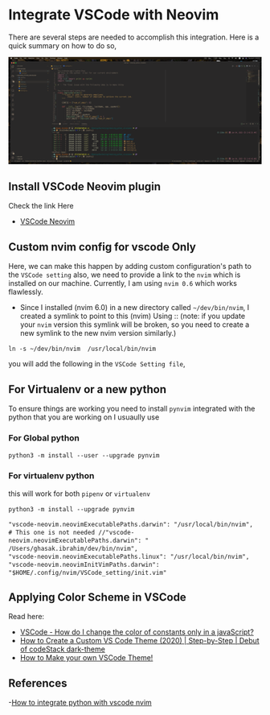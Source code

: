 # Integrate VSCode with Neovim

There are several steps are needed to accomplish this integration. Here is a quick summary on how to do so,

![VSCode with Nvim 0.6](./SS-01.png)

## Install VSCode Neovim plugin

Check the link Here

- [VSCode Neovim](https://marketplace.visualstudio.com/items?itemName=asvetliakov.vscode-neovim)

## Custom nvim config for vscode Only

Here, we can make this happen by adding custom configuration's path to the
`VSCode setting` also, we need to provide a link to the `nvim` which is
installed on our machine. Currently, I am using `nvim 0.6` which works
flawlessly.

- Since I installed (nvim 6.0) in a new directory called `~/dev/bin/nvim`, I
  created a symlink to point to this (nvim) Using :: (note: if you update your
  `nvim` version this symlink will be broken, so you need to create a new
  symlink to the new nvim version similarly.)

```shell
ln -s ~/dev/bin/nvim  /usr/local/bin/nvim
```

you will add the following in the `VSCode Setting file`,

## For Virtualenv or a new python
To ensure things are working you need to install `pynvim` integrated with the python that you are working on
I usuaully use

### For Global python
```shell
python3 -m install --user --upgrade pynvim
```
### For virtualenv python
this will work for both `pipenv` or `virtualenv`
```shell
python3 -m install --upgrade pynvim
```

```shell
"vscode-neovim.neovimExecutablePaths.darwin": "/usr/local/bin/nvim",
# This one is not needed //"vscode-neovim.neovimExecutablePaths.darwin": " /Users/ghasak.ibrahim/dev/bin/nvim",
"vscode-neovim.neovimExecutablePaths.linux": "/usr/local/bin/nvim",
"vscode-neovim.neovimInitVimPaths.darwin": "$HOME/.config/nvim/VSCode_setting/init.vim"
```

## Applying Color Scheme in VSCode
Read here:
- [VSCode - How do I change the color of constants only in a javaScript? ](https://stackoverflow.com/questions/61829218/vscode-how-do-i-change-the-color-of-constants-only-in-a-javascript-file)
- [How to Create a Custom VS Code Theme (2020) | Step-by-Step | Debut of codeStack dark-theme](https://www.youtube.com/watch?v=QCqWzb-9Sy8&t=441s)
- [How to Make your own VSCode Theme!](https://www.youtube.com/watch?v=pGzssFNtWXw&t=599s)

## References
-[How to integrate python with vscode nvim](https://www.reddit.com/r/neovim/comments/i65pwd/no_python3_provider_found_run_checkhealth_provider/)



